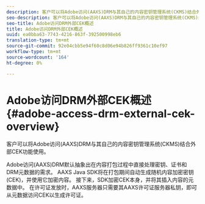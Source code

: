```yaml
---
description: 客户可以将Adobe访问(AAXS)DRM与其自己的内容密钥管理系统(CKMS)结合外部CEK功能使用。
seo-description: 客户可以将Adobe访问(AAXS)DRM与其自己的内容密钥管理系统(CKMS)结合外部CEK功能使用。
seo-title: Adobe访问DRM外部CEK概述
title: Adobe访问DRM外部CEK概述
uuid: ea0bba63-7743-4216-863f-392500998eb6
translation-type: tm+mt
source-git-commit: 92e04cbb5e94f60c8d06e94b826ff9361c10ef97
workflow-type: tm+mt
source-wordcount: '164'
ht-degree: 0%

---
```



# Adobe访问DRM外部CEK概述{#adobe-access-drm-external-cek-overview}

客户可以将Adobe访问(AAXS)DRM与其自己的内容密钥管理系统(CKMS)结合外部CEK功能使用。

Adobe访问(AAXS)DRM默认抽象出在内容打包过程中直接处理密钥、证书和DRM元数据的需求。 AAXS Java SDK将在打包期间自动生成随机内容加密密钥(CEK)，并使用它加密内容。 接下来，SDK加密CEK本身，并将其插入内容的元数据中。 在许可证发放时，AAXS服务器只需要其AAXS许可证服务器私钥，即可从元数据访问CEK以生成许可证。
